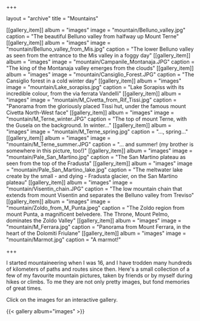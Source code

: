 +++

layout = "archive"
title = "Mountains"

[[gallery_item]]
  album = "images"
  image = "mountain/Belluno_valley.jpg"
  caption = "The beautiful Belluno valley from halfway up Mount Terne"
[[gallery_item]]
  album = "images"
  image = "mountain/Belluno_valley_from_Mis.jpg"
  caption = "The lower Belluno valley as seen from the entrance to the Mis valley in a foggy day"
[[gallery_item]]
  album = "images"
  image = "mountain/Campanile_Montanaja.JPG"
  caption = "The king of the Montanaja valley emerges from the clouds"
[[gallery_item]]
  album = "images"
  image = "mountain/Cansiglio_Forest.JPG"
  caption = "The Cansiglio forest in a cold winter day"
[[gallery_item]]
  album = "images"
  image = "mountain/Lake_sorapiss.jpg"
  caption = "Lake Sorapiss with its incredible colour, from the via ferrata Vandelli"
[[gallery_item]]
  album = "images"
  image = "mountain/M_Civetta_from_Rif_Tissi.jpg"
  caption = "Panorama from the gloriously placed Tissi hut, under the famous mount Civetta North-West face"
[[gallery_item]]
  album = "images"
  image = "mountain/M_Terne_winter.JPG"
  caption = "The top of mount Terne, with the Gusela on the background. In winter..."
[[gallery_item]]
  album = "images"
  image = "mountain/M_Terne_spring.jpg"
  caption = "..., spring..."
[[gallery_item]]
  album = "images"
  image = "mountain/M_Terne_summer.JPG"
  caption = "... and summer! (my brother is somewhere in this picture, too!)"
[[gallery_item]]
  album = "images"
  image = "mountain/Pale_San_Martino.jpg"
  caption = "The San Martino plateau as seen from the top of the Fradusta"
[[gallery_item]]
  album = "images"
  image = "mountain/Pale_San_Martino_lake.jpg"
  caption = "The meltwater lake create by the small - and dying - Fradusta glacier, on the San Martino plateau"
[[gallery_item]]
  album = "images"
  image = "mountain/Visentin_chain.JPG"
  caption = "The low mountain chain that extends from mount Visentin and separates the Belluno valley from Treviso"
[[gallery_item]]
  album = "images"
  image = "mountain/Zoldo_from_M_Punta.jpeg"
  caption = "The Zoldo region from mount Punta, a magnificent belvedere. The Throne, Mount Pelmo, dominates the Zoldo Valley"
[[gallery_item]]
  album = "images"
  image = "mountain/M_Ferrara.jpg"
  caption = "Panorama from Mount Ferrara, in the heart of the Dolomiti Friulane"
[[gallery_item]]
  album = "images"
  image = "mountain/Marmot.jpg"
  caption = "A marmot!"

+++


I started mountaineering when I was 16, and I have trodden many hundreds of kilometers of paths and routes since then. Here's a small collection of a few of my favourite mountain pictures, taken by friends or by myself during hikes or climbs. To me they are not only pretty images, but fond memories of great times.

Click on the images for an interactive gallery.

{{< gallery album="images" >}}
